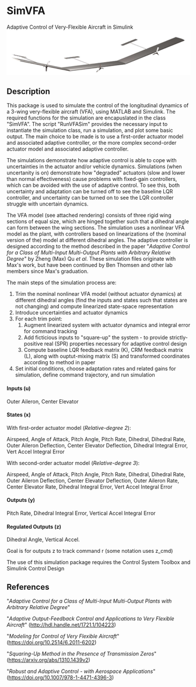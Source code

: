 # SimVFA
Adaptive Control of Very-Flexible Aircraft in Simulink
![Rendering of 3-wing VFA model](vfa.png)

## Description
This package is used to simulate the control of the longitudinal dynamics of a 3-wing very-flexible aircraft (VFA), using MATLAB and Simulink. The required functions for the simulation are encapuslated in the class "SimVFA". The script "RunVFASim" provides the necessary input to instantiate the simulation class, run a simulation, and plot some basic output. The main choice to be made is to use a first-order actuator model and associated adaptive controller, or the more complex second-order actuator model and associated adaptive controller. 

The simulations demonstrate how adaptive control is able to cope with uncertainties in the actuator and/or vehicle dynamics. Simulations (when uncertanity is on) demonstrate how "degraded" actuators (slow and lower than normal effectiveness) cause problems with fixed-gain controllers, which can be avoided with the use of adaptive control. To see this, both uncertainty and adaptation can be turned off to see the baseline LQR controller, and uncertainty can be turned on to see the LQR controller struggle with uncertain dynamics.

The VFA model (see attached rendering) consists of three rigid wing sections of equal size, which are hinged together such that a dihedral angle can form between the wing sections. The simulation uses a nonlinear VFA model as the plant, with controllers based on linearizations of the (nominal version of the) model at different dihedral angles. The adaptive controller is designed according to the method described in the paper "*Adaptive Control for a Class of Multi-Input Multi-Output Plants with Arbitrary Relative Degree*" by Zheng (Max) Qu *et al*. These simulation files originate with Max's work, but have been continued by Ben Thomsen and other lab members since Max's graduation.

The main steps of the simulation process are:
1. Trim the nominal nonlinear VFA model (without actuator dynamics) at different dihedral angles (find the inputs and states such that states are not changing) and compute linearized state-space representation
2. Introduce uncertainties and actuator dynamics
3. For each trim point:
    1. Augment linearized system with actuator dynamics and integral error for command tracking
    2. Add ficticious inputs to "square-up" the system - to provide strictly-positive real (SPR) properties necessary for adaptive control design
    3. Compute baseline LQR feedback matrix (K), CRM feedback matrix (L), along with ouptut-mixing matrix (S) and transformed coordinates according to method in paper
4. Set initial conditions, choose adaptation rates and related gains for simulation, define command trajectory, and run simulation

#### Inputs (u)
Outer Aileron, Center Elevator

#### States (x)
With first-order actuator model (*Relative-degree 2*):

Airspeed, Angle of Attack, Pitch Angle, Pitch Rate, Dihedral, Dihedral Rate, Outer Aileron Deflection, Center Elevator Deflection, Dihedral Integral Error, Vert Accel Integral Error

With second-order actuator model (*Relative-degree 3*):

Airspeed, Angle of Attack, Pitch Angle, Pitch Rate, Dihedral, Dihedral Rate, Outer Aileron Deflection, Center Elevator Deflection, Outer Aileron Rate, Center Elevator Rate, Dihedral Integral Error, Vert Accel Integral Error

#### Outputs (y)
Pitch Rate, Dihedral Integral Error, Vertical Accel Integral Error

#### Regulated Outputs (z)
Dihedral Angle, Vertical Accel.

Goal is for outputs z to track command r (some notation uses z_cmd)

The use of this simulation package requires the Control System Toolbox and Simulink Control Design

## References
"*Adaptive Control for a Class of Multi-Input Multi-Output Plants with Arbitrary Relative Degree*"

"*Adaptive Output-Feedback Control and Applications to Very Flexible Aircraft*" 
(http://hdl.handle.net/1721.1/104223)

"*Modeling for Control of Very Flexible Aircraft*"
(https://doi.org/10.2514/6.2011-6202)

"*Squaring-Up Method in the Presence of Transmission Zeros*"
(https://arxiv.org/abs/1310.1439v2)

"*Robust and Adaptive Control - with Aerospace Applications*"
(https://doi.org/10.1007/978-1-4471-4396-3)
